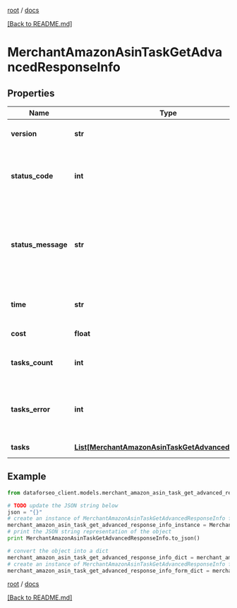 [root](./../ "root") / [docs](./ "docs")

[[Back to README.md]](./../README.md "[Back to README.md]")

# MerchantAmazonAsinTaskGetAdvancedResponseInfo

## Properties

Name | Type | Description | Notes
------------ | ------------- | ------------- | -------------
**version** | **str** | the current version of the API | [optional]
**status_code** | **int** | general status code you can find the full list of the response codes here | [optional]
**status_message** | **str** | general informational message you can find the full list of general informational messages here | [optional]
**time** | **str** | total execution time, seconds | [optional]
**cost** | **float** | total tasks cost, USD | [optional]
**tasks_count** | **int** | the number of tasks in the tasks array | [optional]
**tasks_error** | **int** | the number of tasks in the tasks array returned with an error | [optional]
**tasks** | [**List[MerchantAmazonAsinTaskGetAdvancedTaskInfo]**](MerchantAmazonAsinTaskGetAdvancedTaskInfo.md) | array of tasks | [optional]

## Example

```python
from dataforseo_client.models.merchant_amazon_asin_task_get_advanced_response_info import MerchantAmazonAsinTaskGetAdvancedResponseInfo

# TODO update the JSON string below
json = "{}"
# create an instance of MerchantAmazonAsinTaskGetAdvancedResponseInfo from a JSON string
merchant_amazon_asin_task_get_advanced_response_info_instance = MerchantAmazonAsinTaskGetAdvancedResponseInfo.from_json(json)
# print the JSON string representation of the object
print MerchantAmazonAsinTaskGetAdvancedResponseInfo.to_json()

# convert the object into a dict
merchant_amazon_asin_task_get_advanced_response_info_dict = merchant_amazon_asin_task_get_advanced_response_info_instance.to_dict()
# create an instance of MerchantAmazonAsinTaskGetAdvancedResponseInfo from a dict
merchant_amazon_asin_task_get_advanced_response_info_form_dict = merchant_amazon_asin_task_get_advanced_response_info.from_dict(merchant_amazon_asin_task_get_advanced_response_info_dict)
```

  

[root](./../ "root") / [docs](./ "docs")

[[Back to README.md]](./../README.md "[Back to README.md]")